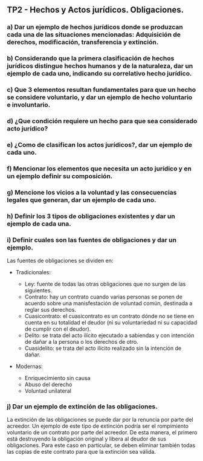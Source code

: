 ## TP2 - Hechos y Actos jurídicos. Obligaciones.

### a) Dar un ejemplo de hechos jurídicos donde se produzcan cada una de las situaciones mencionadas: Adquisición de derechos, modificación, transferencia y extinción.

### b) Considerando que la primera clasificación de hechos jurídicos distingue hechos humanos y de la naturaleza, dar un ejemplo de cada uno, indicando su correlativo hecho jurídico.

### c) Que 3 elementos resultan fundamentales para que un hecho se considere voluntario, y dar un ejemplo de hecho voluntario e involuntario.

### d) ¿Que condición requiere un hecho para que sea considerado acto jurídico?

### e) ¿Como de clasifican los actos jurídicos?, dar un ejemplo de cada uno.

### f) Mencionar los elementos que necesita un acto jurídico y en un ejemplo definir su composición.

### g) Mencione los vicios a la voluntad y las consecuencias legales que generan, dar un ejemplo de cada uno.

### h) Definir los 3 tipos de obligaciones existentes y dar un ejemplo de cada una.

### i) Definir cuales son las fuentes de obligaciones y dar un ejemplo.

Las fuentes de obligaciones se dividen en:

* Tradicionales:
	- Ley: fuente de todas las otras obligaciones que no surgen de las siguientes.
	- Contrato: hay un contrato cuando varias personas se ponen de acuerdo sobre una manisfestación de voluntad común, destinada a reglar sus derechos.
	- Cuasicontrato: el cuasicontrato es un contrato dónde no se tiene en cuenta en su totalidad el deudor (ni su voluntariedad ni su capacidad de cumplir con el deudor).
	- Delito: se trata del acto ilícito ejecutado a sabiendas y con intención de dañar a la persona o los derechos de otro.
	- Cuasidelito: se trata del acto ilícito realizado sin la intención de dañar.

* Modernas:
	- Enriquecimiento sin causa
	- Abuso del derecho
	- Voluntad unilateral

### j) Dar un ejemplo de extinción de las obligaciones.

La extinción de las obligaciones se puede dar por la renuncia por parte del acreedor. Un ejemplo de este tipo de extinción podría ser el rompimiento voluntario de un contrato por parte del acreedor. De esta manera, el primero está destruyendo la obligación original y libera al deudor de sus obligaciones. Para este caso en particular, se deben eliminar también todas las copias de este contrato para que la extinción sea válida.